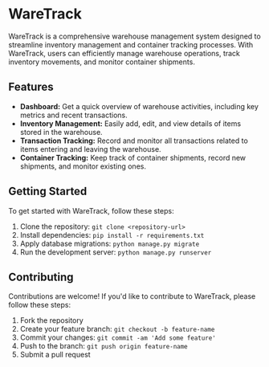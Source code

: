 # WareTrack

WareTrack is a comprehensive warehouse management system designed to streamline inventory management and container tracking processes. With WareTrack, users can efficiently manage warehouse operations, track inventory movements, and monitor container shipments.

## Features

- **Dashboard:** Get a quick overview of warehouse activities, including key metrics and recent transactions.
- **Inventory Management:** Easily add, edit, and view details of items stored in the warehouse.
- **Transaction Tracking:** Record and monitor all transactions related to items entering and leaving the warehouse.
- **Container Tracking:** Keep track of container shipments, record new shipments, and monitor existing ones.

## Getting Started

To get started with WareTrack, follow these steps:

1. Clone the repository: `git clone <repository-url>`
2. Install dependencies: `pip install -r requirements.txt`
3. Apply database migrations: `python manage.py migrate`
4. Run the development server: `python manage.py runserver`

## Contributing

Contributions are welcome! If you'd like to contribute to WareTrack, please follow these steps:

1. Fork the repository
2. Create your feature branch: `git checkout -b feature-name`
3. Commit your changes: `git commit -am 'Add some feature'`
4. Push to the branch: `git push origin feature-name`
5. Submit a pull request